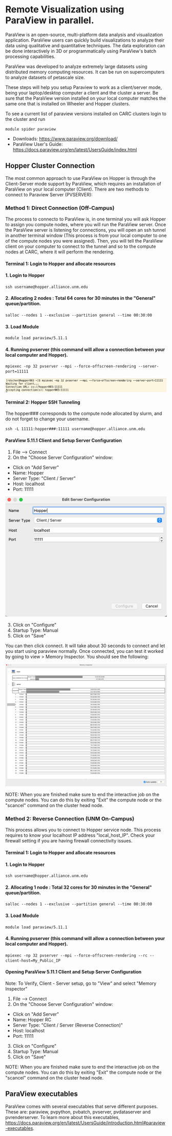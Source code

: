 # Remote Visualization using ParaView in parallel.

ParaView is an open-source, multi-platform data analysis and visualization application. ParaView users can quickly build visualizations to analyze their data using qualitative and quantitative techniques. The data exploration can be done interactively in 3D or programmatically using ParaView's batch processing capabilities.

ParaView was developed to analyze extremely large datasets using distributed memory computing resources. It can be run on supercomputers to analyze datasets of petascale size.

These steps will help you setup Paraview to work as a client/server mode, being your laptop/desktop computer a client and the cluster a server. Be sure that the ParaView version installed on your local computer matches the same one that is installed on Wheeler and Hopper clusters.

To see a current list of paraview versions installed on CARC clusters login to the cluster and run

    module spider paraview

* Downloads: https://www.paraview.org/download/
* ParaView User's Guide: https://docs.paraview.org/en/latest/UsersGuide/index.html

## Hopper Cluster Connection

The most common approach to use ParaView on Hopper is through the Client-Server mode support by ParaView, which requires an installation of ParaView on your local computer (Client). There are two methods to connect to Paraview Server (PVSERVER):

### Method 1: Direct Connection (Off-Campus)

The process to connecto to ParaView is, in one terminal you will ask Hopper to assign you compute nodes, where you will run the ParaView server. Once the ParaView server is listening for connections, you will open an ssh tunnel in another terminal window (This process is from your local computer to one of the compute nodes you were assigned). Then, you will tell the ParaView client on your computer to connect to the tunnel and so to the compute nodes at CARC, where it will perform the rendering.

#### Terminal 1: Login to Hopper and allocate resources

#### 1. Login to Hopper

    ssh username@hopper.alliance.unm.edu
  
#### 2. Allocating 2 nodes : Total 64 cores for 30 minutes in the "General" queue/partition.

    salloc --nodes 1 --exclusive --partition general --time 00:30:00

#### 3. Load Module

    module load paraview/5.11.1

#### 4. Running pvserver (this command will allow a connection between your local computer and Hopper).

    mpiexec -np 32 pvserver --mpi --force-offscreen-rendering --server-port=11111

![](/Images/paraview-img1.png)

#### Terminal 2: Hopper SSH Tunneling
The hopper### corresponds to the compute node allocated by slurm, and do not forget to change your username. 

    ssh -L 11111:hopper###:11111 username@hopper.alliance.unm.edu

#### ParaView 5.11.1 Client and Setup Server Configuration

1. File --> Connect 
2. On the "Choose Server Configuration" window: 
* Click on "Add Server"
* Name: Hopper
* Server Type: "Client / Server"
* Host: localhost
* Port: 11111

![](/Images/paraview-img2.png)

3. Click on "Configure"
4. Startup Type: Manual
5. Click on "Save"

You can then click connect. It will take about 30 seconds to connect and let you start using paraview normally. Once connected, you can test it worked by going to view > Memory Inspector. You should see the following:

![](/Images/paraview-img3.png)

NOTE: When you are finished make sure to end the interactive job on the compute nodes. You can do this by exiting "Exit" the compute node or the "scancel" command on the cluster head node.

### Method 2: Reverse Connection (UNM On-Campus)

This process allows you to connect to Hopper service node. This process requires to know your localhost IP address "local_host_IP". Check your firewall setting if you are having firewall connectivity issues.

#### Terminal 1: Login to Hopper and allocate resources

#### 1. Login to Hopper

    ssh username@hopper.alliance.unm.edu
  
#### 2. Allocating 1 node : Total 32 cores for 30 minutes in the "General" queue/partition.

    salloc --nodes 1 --exclusive --partition general --time 00:30:00

#### 3. Load Module

    module load paraview/5.11.1

#### 4. Running pvserver (this command will allow a connection between your local computer and Hopper).

    mpiexec -np 32 pvserver --mpi --force-offscreen-rendering --rc --client-host=My_Public_IP

#### Opening ParaView 5.11.1 Client and Setup Server Configuration

Note: To Verify, Client - Server setup, go to "View" and select "Memory Inspector"

1. File --> Connect
2. On the "Choose Server Configuration" window:
* Click on "Add Server"
* Name: Hopper RC
* Server Type: "Client / Server (Reverse Connection)"
* Host: localhost
* Port: 11111

3. Click on "Configure"
4. Startup Type: Manual
5. Click on "Save"

NOTE: When you are finished make sure to end the interactive job on the compute nodes. You can do this by exiting "Exit" the compute node or the "scancel" command on the cluster head node.

## ParaView executables
ParaView comes with several executables that serve different purposes. These are: paraview, pvpython, pvbatch, pvserver, pvdataserver and pvrenderserver. To learn more about this executables, https://docs.paraview.org/en/latest/UsersGuide/introduction.html#paraview-executables. 